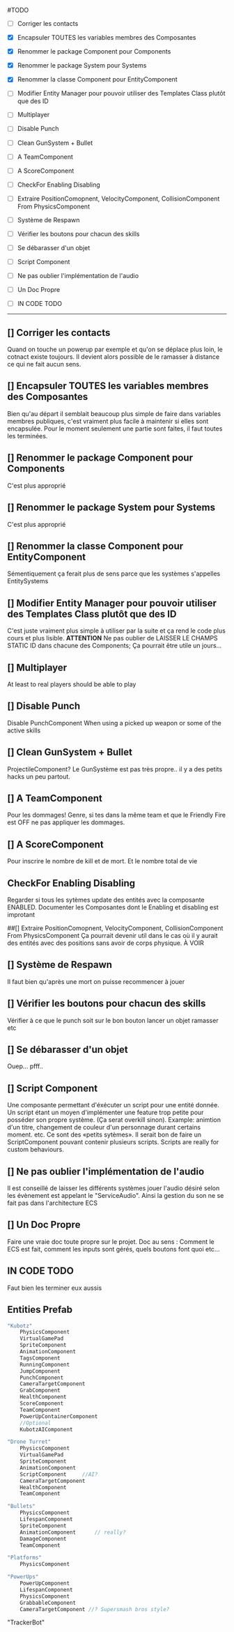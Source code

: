 #TODO

* [ ] Corriger les contacts
* [x] Encapsuler TOUTES les variables membres des Composantes
* [x] Renommer le package Component pour Components
* [x] Renommer le package System pour Systems
* [x] Renommer la classe Component pour EntityComponent
* [ ] Modifier Entity Manager pour pouvoir utiliser des Templates Class<T> plutôt que des ID
* [ ] Multiplayer
* [ ] Disable Punch
* [ ] Clean GunSystem + Bullet
* [ ] A TeamComponent
* [ ] A ScoreComponent
* [ ] CheckFor Enabling Disabling
* [ ] Extraire PositionComopnent, VelocityComponent, CollisionComponent From PhysicsComponent
* [ ] Système de Respawn
* [ ] Vérifier les boutons pour chacun des skills
* [ ] Se débarasser d'un objet
* [ ] Script Component
* [ ] Ne pas oublier l'implémentation de l'audio
* [ ] Un Doc Propre
* [ ] IN CODE TODO


***




## [] Corriger les contacts
Quand on touche un powerup par exemple et qu'on se déplace plus loin, le cotnact existe toujours. Il devient alors possible de le ramasser à distance ce qui ne fait aucun sens.

## [] Encapsuler TOUTES les variables membres des Composantes
Bien qu'au départ il semblait beaucoup plus simple de faire dans variables membres publiques, c'est vraiment plus facile à maintenir si elles sont encapsulée. Pour le moment seulement une partie sont faites, il faut toutes les terminées.


## [] Renommer le package Component pour Components
C'est plus approprié

## [] Renommer le package System pour Systems
C'est plus approprié

## [] Renommer la classe Component pour EntityComponent
Sémentiquement ça ferait plus de sens parce que les systèmes s'appelles EntitySystems

## [] Modifier Entity Manager pour pouvoir utiliser des Templates Class<T> plutôt que des ID
C'est juste vraiment plus simple à utiliser par la suite et ça rend le code plus cours et plus lisible. **ATTENTION** Ne pas oublier de LAISSER LE CHAMPS STATIC ID dans chacune des Components; Ça pourrait être utile un jours...



## [] Multiplayer
At least to real players should be able to play


## [] Disable Punch
Disable PunchComponent When using a picked up weapon or some of the active skills

## [] Clean GunSystem + Bullet
ProjectileComponent? Le GunSystème est pas très propre.. il y a des petits hacks un peu partout.

## [] A TeamComponent
Pour les dommages! Genre, si tes dans la même team et que le Friendly Fire est OFF ne pas appliquer les dommages.


## [] A ScoreComponent
Pour inscrire le nombre de kill et de mort. Et le nombre total de vie


## CheckFor Enabling Disabling
Regarder si tous les sytèmes update des entités avec la composante ENABLED. Documenter les Composantes dont le Enabling et disabling est improtant


##[] Extraire PositionComopnent, VelocityComponent, CollisionComponent From PhysicsComponent
Ça pourrait devenir util dans le cas où il y aurait des entités avec des positions sans avoir de corps physique. À VOIR


## [] Système de Respawn
Il faut bien qu'après une mort on puisse recommencer à jouer

## [] Vérifier les boutons pour chacun des skills
Vérifier à ce que le punch soit sur le bon bouton lancer un objet ramasser etc

## [] Se débarasser d'un objet
Ouep... pfff..


## [] Script Component
Une composante permettant d'éxécuter un script pour une entité donnée. Un script étant un moyen d'implémenter une feature trop petite pour posséder son propre système. (Ça serat overkill sinon). Example: animtion d'un titre, changement de couleur d'un personnage durant certains moment. etc. Ce sont des «petits sytèmes». Il serait bon de faire un ScriptComponent pouvant contenir plusieurs scripts. Scripts are really for custom behaviours.


## [] Ne pas oublier l'implémentation de l'audio
Il est conseillé de laisser les différents systèmes jouer l'audio désiré selon les évènement est appelant le "ServiceAudio". Ainsi la gestion du son ne se fait pas dans l'architecture ECS


## [] Un Doc Propre
Faire une vraie doc toute propre sur le projet. Doc au sens : Comment le ECS est fait, comment les inputs sont gérés, quels boutons font quoi etc...


## IN CODE TODO
Faut bien les terminer eux aussis



## Entities Prefab
```javascript
"Kubotz"
	PhysicsComponent
    VirtualGamePad
    SpriteComponent
    AnimationComponent
    TagsComponent
    RunningComponent
    JumpComponent
    PunchComponent
    CameraTargetComponent
    GrabComponent
    HealthComponent
    ScoreComponent
    TeamComponent
    PowerUpContainerComponent
    //Optional
    KubotzAIComponent
```

```javascript
"Drone Turret"
	PhysicsComponent
    VirtualGamePad
    SpriteComponent
    AnimationComponent
    ScriptComponent		//AI?
    CameraTargetComponent
    HealthComponent
    TeamComponent
```

```javascript
"Bullets"
	PhysicsComponent
    LifespanComponent
    SpriteComponent
    AnimationComponent		// really?
    DamageComponent
    TeamComponent
```

```javascript
"Platforms"
	PhysicsComponent
```

```javascript
"PowerUps"
	PowerUpComponent
    LifespanComponent
    PhysicsComponent
    GrabbableComponent
    CameraTargetComponent //? Supersmash bros style?
```





"TrackerBot"









